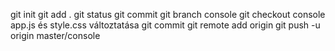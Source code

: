 git init
git add .
git status
git commit
git branch console
git checkout console
app.js és style.css változtatása
git commit
git remote add origin
git push -u origin master/console

